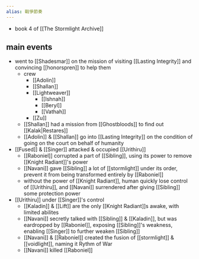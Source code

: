 ```yaml
---
alias: 戰爭節奏
---
```

- book 4 of [[The Stormlight Archive]]

## main events
- went to [[Shadesmar]] on the mission of visiting [[Lasting Integrity]] and convincing [[honorspren]] to help them 
	- crew
		- [[Adolin]]
		- [[Shallan]]
		- [[Lightweaver]] 
			- [[Ishnah]]
			- [[Beryl]]
			- [[Vathah]]
		- [[Zu]]
	- [[Shallan]] had a mission from [[Ghostbloods]] to find out [[Kalak|Restares]]
	- [[Adolin]] & [[Shallan]] go into [[Lasting Integrity]] on the condition of going on the court on behalf of humanity
- [[Fused]] & [[Singer]] attacked & occupied [[Urithiru]]
	- [[Raboniel]] corrupted a part of [[Sibling]], using its power to remove [[Knight Radiant]]'s power
	- [[Navani]] gave [[Sibling]] a lot of [[stormlight]] under its order, prevent it from being transformed entirely by [[Raboniel]]
	- without the power of [[Knight Radiant]], human quickly lose control of [[Urithiru]], and [[Navani]] surrendered after giving [[Sibling]] some protection power
- [[Urithiru]] under [[Singer]]'s control
	- [[Kaladin]] & [[Lift]] are the only [[Knight Radiant]]s awake, with limited abilites
	- [[Navani]] secretly talked with [[Sibling]] & [[Kaladin]], but was eardropped by [[Raboniel]], exposing [[Sibling]]'s weakness, enabling [[Singer]] to further weaken [[Sibling]]
	- [[Navani]] & [[Raboniel]] created the fusion of [[stormlight]] & [[voidlight]], naming it Rythm of War
	- [[Navani]] killed [[Raboniel]]